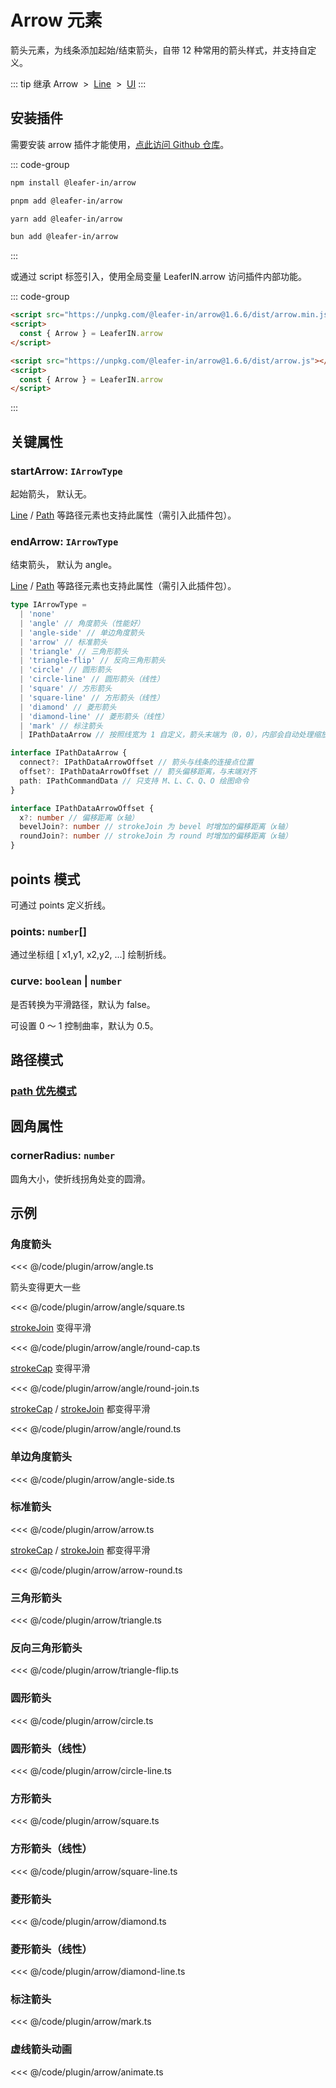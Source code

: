 <script setup>
import Case from '/component/Case.vue'
</script>

# Arrow 元素

箭头元素，为线条添加起始/结束箭头，自带 12 种常用的箭头样式，并支持自定义。

<case name="Arrow" editor=false></case>

::: tip 继承
Arrow &nbsp;>&nbsp; [Line](/reference/display/Line.md) &nbsp;>&nbsp; [UI](/reference/display/UI.md)
:::

## 安装插件

需要安装 arrow 插件才能使用，[点此访问 Github 仓库](https://github.com/leaferjs/leafer-in/tree/main/packages/arrow)。

::: code-group

```sh [npm]
npm install @leafer-in/arrow
```

```sh [pnpm]
pnpm add @leafer-in/arrow
```

```sh [yarn]
yarn add @leafer-in/arrow
```

```sh [bun]
bun add @leafer-in/arrow
```

:::

或通过 script 标签引入，使用全局变量 LeaferIN.arrow 访问插件内部功能。

::: code-group

```html [arrow.min]
<script src="https://unpkg.com/@leafer-in/arrow@1.6.6/dist/arrow.min.js"></script>
<script>
  const { Arrow } = LeaferIN.arrow
</script>
```

```html [arrow]
<script src="https://unpkg.com/@leafer-in/arrow@1.6.6/dist/arrow.js"></script>
<script>
  const { Arrow } = LeaferIN.arrow
</script>
```

<!-- https://unpkg.com 无法访问时，可替换为 https://cdn.jsdelivr.net/npm -->

:::

## 关键属性

### startArrow: `IArrowType`

起始箭头， 默认无。

[Line](/reference/display/Leaf.md) / [Path](/reference/display/Path.md) 等路径元素也支持此属性（需引入此插件包）。

### endArrow: `IArrowType`

结束箭头， 默认为 angle。

[Line](/reference/display/Leaf.md) / [Path](/reference/display/Path.md) 等路径元素也支持此属性（需引入此插件包）。

```ts
type IArrowType =
  | 'none'
  | 'angle' // 角度箭头（性能好）
  | 'angle-side' // 单边角度箭头
  | 'arrow' // 标准箭头
  | 'triangle' // 三角形箭头
  | 'triangle-flip' // 反向三角形箭头
  | 'circle' // 圆形箭头
  | 'circle-line' // 圆形箭头（线性）
  | 'square' // 方形箭头
  | 'square-line' // 方形箭头（线性）
  | 'diamond' // 菱形箭头
  | 'diamond-line' // 菱形箭头（线性）
  | 'mark' // 标注箭头
  | IPathDataArrow // 按照线宽为 1 自定义，箭头末端为（0，0），内部会自动处理缩放、旋转角度。

interface IPathDataArrow {
  connect?: IPathDataArrowOffset // 箭头与线条的连接点位置
  offset?: IPathDataArrowOffset // 箭头偏移距离，与末端对齐
  path: IPathCommandData // 只支持 M、L、C、Q、O 绘图命令
}

interface IPathDataArrowOffset {
  x?: number // 偏移距离（x轴）
  bevelJoin?: number // strokeJoin 为 bevel 时增加的偏移距离（x轴）
  roundJoin?: number // strokeJoin 为 round 时增加的偏移距离（x轴）
}
```

## points 模式

可通过 points 定义折线。

### points: `number`[]

通过坐标组 [ x1,y1, x2,y2, ...] 绘制折线。

### curve: `boolean` | `number`

是否转换为平滑路径，默认为 false。

可设置 0 ～ 1 控制曲率，默认为 0.5。

## 路径模式

### [path 优先模式](/reference/UI/path.md)

## 圆角属性

### cornerRadius: `number`

圆角大小，使折线拐角处变的圆滑。

<!-- ## 继承元素

### [Line](/reference/display/Line.md) -->

## 示例

<case name="Arrow" index=6 editor=false></case>

### 角度箭头

<<< @/code/plugin/arrow/angle.ts

<case name="Arrow" index=7 editor=false></case>

箭头变得更大一些

<<< @/code/plugin/arrow/angle/square.ts

<case name="Arrow" index=9 editor=false></case>

[strokeJoin](/reference/UI/stroke.md#strokejoin-strokejoin) 变得平滑

<<< @/code/plugin/arrow/angle/round-cap.ts

<case name="Arrow" index=10 editor=false></case>

[strokeCap](/reference/UI/stroke.md#strokecap-strokecap) 变得平滑

<<< @/code/plugin/arrow/angle/round-join.ts

<case name="Arrow" index=8 editor=false></case>

[strokeCap](/reference/UI/stroke.md#strokecap-strokecap) / [strokeJoin](/reference/UI/stroke.md#strokejoin-strokejoin) 都变得平滑

<<< @/code/plugin/arrow/angle/round.ts

<case name="Arrow" index=11 count=2 editor=false></case>

### 单边角度箭头

<<< @/code/plugin/arrow/angle-side.ts

<case name="Arrow" index=13 editor=false></case>

### 标准箭头

<<< @/code/plugin/arrow/arrow.ts

<case name="Arrow" index=23 editor=false></case>

[strokeCap](/reference/UI/stroke.md#strokecap-strokecap) / [strokeJoin](/reference/UI/stroke.md#strokejoin-strokejoin) 都变得平滑

<<< @/code/plugin/arrow/arrow-round.ts

<case name="Arrow" index=14 editor=false></case>

### 三角形箭头

<<< @/code/plugin/arrow/triangle.ts

<case name="Arrow" index=15 editor=false></case>

### 反向三角形箭头

<<< @/code/plugin/arrow/triangle-flip.ts

<case name="Arrow" index=16 editor=false></case>

### 圆形箭头

<<< @/code/plugin/arrow/circle.ts

<case name="Arrow" index=17 editor=false></case>

### 圆形箭头（线性）

<<< @/code/plugin/arrow/circle-line.ts

<case name="Arrow" index=18 editor=false></case>

### 方形箭头

<<< @/code/plugin/arrow/square.ts

<case name="Arrow" index=19 editor=false></case>

### 方形箭头（线性）

<<< @/code/plugin/arrow/square-line.ts

<case name="Arrow" index=20 editor=false></case>

### 菱形箭头

<<< @/code/plugin/arrow/diamond.ts

<case name="Arrow" index=21 editor=false></case>

### 菱形箭头（线性）

<<< @/code/plugin/arrow/diamond-line.ts

<case name="Arrow" index=22 editor=false></case>

### 标注箭头

<<< @/code/plugin/arrow/mark.ts

<case name="Arrow" index=24 editor=false></case>

### 虚线箭头动画

<<< @/code/plugin/arrow/animate.ts

